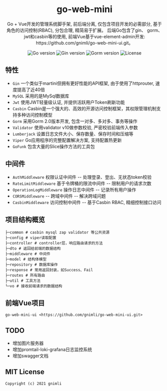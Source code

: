 <h1 align="center">go-web-mini</h1>

<div align="center">
Go + Vue开发的管理系统脚手架, 前后端分离, 仅包含项目开发的必需部分, 基于角色的访问控制(RBAC), 分包合理, 精简易于扩展。 后端Go包含了gin、 gorm、 jwt和casbin等的使用, 前端Vue基于vue-element-admin开发: https://github.com/gnimli/go-web-mini-ui.git。
<p align="center">
<img src="https://img.shields.io/github/go-mod/go-version/gnimli/go-web-mini" alt="Go version"/>
<img src="https://img.shields.io/badge/Gin-1.6.3-brightgreen" alt="Gin version"/>
<img src="https://img.shields.io/badge/Gorm-1.20.12-brightgreen" alt="Gorm version"/>
<img src="https://img.shields.io/github/license/gnimli/go-web-mini" alt="License"/>
</p>
</div>

## 特性

- `Gin` 一个类似于martini但拥有更好性能的API框架, 由于使用了httprouter, 速度提高了近40倍
- `MySQL` 采用的是MySql数据库
- `Jwt` 使用JWT轻量级认证, 并提供活跃用户Token刷新功能
- `Casbin` Casbin是一个强大的、高效的开源访问控制框架，其权限管理机制支持多种访问控制模型
- `Gorm` 采用Gorm 2.0版本开发, 包含一对多、多对多、事务等操作
- `Validator` 使用validator v10做参数校验, 严密校验前端传入参数
- `Lumberjack` 设置日志文件大小、保存数量、保存时间和压缩等
- `Viper` Go应用程序的完整配置解决方案, 支持配置热更新
- `GoFunk` 包含大量的Slice操作方法的工具包

## 中间件

- `AuthMiddleware` 权限认证中间件 -- 处理登录、登出、无状态token校验
- `RateLimitMiddleware` 基于令牌桶的限流中间件 -- 限制用户的请求次数
- `OperationLogMiddleware` 操作日志中间件 -- 记录所有用户操作
- `CORSMiddleware` -- 跨域中间件 -- 解决跨域问题
- `CasbinMiddleware` 访问控制中间件 -- 基于Casbin RBAC, 精细控制接口访问

## 项目结构概览

```
├─common # casbin mysql zap validator 等公共资源
├─config # viper读取配置
├─controller # controller层，响应路由请求的方法
├─dto # 返回给前端的数据结构
├─middleware # 中间件
├─model # 结构体模型
├─repository # 数据库操作
├─response # 常用返回封装，如Success、Fail
├─routes # 所有路由
├─util # 工具方法
└─vo # 接收前端请求的数据结构

```
## 前端Vue项目
    go-web-mini-ui <https://github.com/gnimli/go-web-mini-ui.git>

## TODO

- 增加图片服务器
- 增加promtail-loki-grafana日志监控系统
- 增加swagger文档

## MIT License

    Copyright (c) 2021 gnimli


